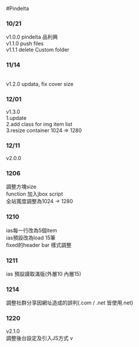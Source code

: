 #Pindelta 
<h3>10/21</h3>
v1.0.0 pindelta 品利興<br>
v1.1.0 push files<br>
v1.1.1 delete Custom folder<br>
 <h3>11/14</h3><br>
v1.2.0 updata, fix cover size<br>

<h3>12/01</h3>
v1.3.0 <br>
1.update<br>
2.add class for img item list <br>
3.resize container 1024 => 1280<br>

<h3>12/11</h3>
v2.0.0<br>

<h3>1206</h3>
調整方塊size<br>
function 加入jbox script<br>
全站寬度調整為1024 -> 1280<br>

<h3>1210</h3>
ias每一行改為5個item<br>
ias預設改為load 15筆<br>
fixed的header bar 樣式調整<br>

<h3>1211</h3>
ias 預設讀取滿版(外層10 內層15)<br>

<h3>1214</h3>
調整社群分享因網址造成的誤判(.com / .net 皆使用.net)

<h3>1220</h3>
v2.1.0<br>
調整後台設定及引入JS方式
v
